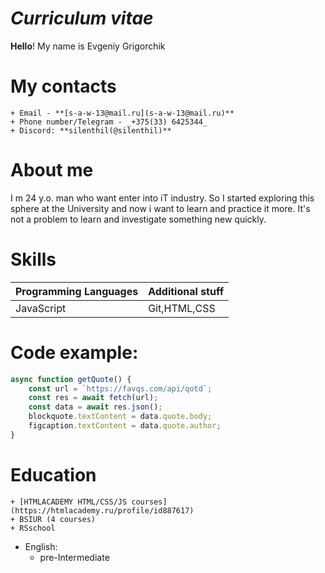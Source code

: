 # ___Curriculum vitae___
**Hello**! My name is Evgeniy Grigorchik
#  My contacts
    + Email - **[s-a-w-13@mail.ru](s-a-w-13@mail.ru)**
    + Phone number/Telegram - _+375(33) 6425344_
    + Discord: **silenthil(@silenthil)**
#  About me
I m 24 y.o. man who want enter into iT industry. So I started exploring this sphere at the University and now i want to learn and practice it more. It's not a problem to learn and investigate something new quickly.
# Skills
Programming Languages | Additional stuff
------------ | -------------------------
JavaScript | Git,HTML,CSS

# Code example:
```javascript
async function getQuote() {
    const url = `https://favqs.com/api/qotd`;
    const res = await fetch(url);
    const data = await res.json();
    blockquote.textContent = data.quote.body;
    figcaption.textContent = data.quote.author;
}
```
#  Education
    + [HTMLACADEMY HTML/CSS/JS courses](https://htmlacademy.ru/profile/id887617)
    + BSIUR (4 courses)
    + RSschool
* English:
    + pre-Intermediate
